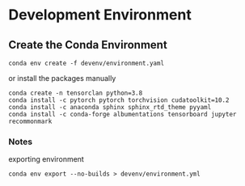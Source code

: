 # Development Environment

## Create the Conda Environment

```shell script
conda env create -f devenv/environment.yaml
```

or install the packages manually

```shell script
conda create -n tensorclan python=3.8
conda install -c pytorch pytorch torchvision cudatoolkit=10.2
conda install -c anaconda sphinx sphinx_rtd_theme pyyaml
conda install -c conda-forge albumentations tensorboard jupyter recommonmark
```

### Notes

exporting environment

```shell script
conda env export --no-builds > devenv/environment.yml
```
